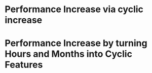 # Performance Increase via cyclic increase
# Performance Increase by turning Hours and Months into Cyclic Features
